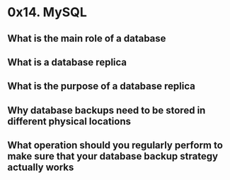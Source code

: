 # 0x14. MySQL
## What is the main role of a database
## What is a database replica
## What is the purpose of a database replica
## Why database backups need to be stored in different physical locations
## What operation should you regularly perform to make sure that your database backup strategy actually works
